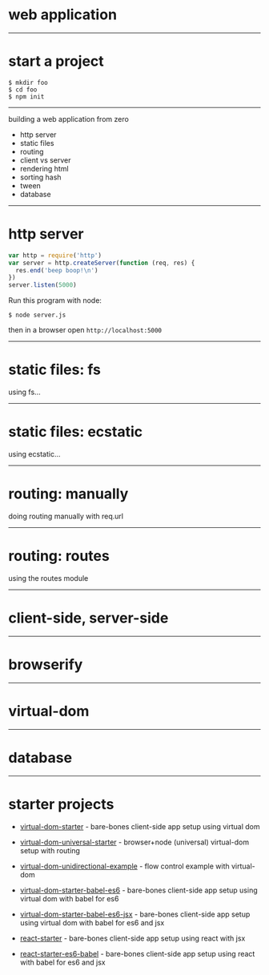 # web application

---
# start a project

```
$ mkdir foo
$ cd foo
$ npm init
```

---

building a web application from zero

* http server
* static files
* routing
* client vs server
* rendering html
* sorting hash
* tween
* database

---
# http server

``` js
var http = require('http')
var server = http.createServer(function (req, res) {
  res.end('beep boop!\n')
})
server.listen(5000)
```

Run this program with node:

```
$ node server.js
```

then in a browser open `http://localhost:5000`

---
# static files: fs

using fs...

---
# static files: ecstatic

using ecstatic...

---
# routing: manually

doing routing manually with req.url

---
# routing: routes

using the routes module

---
# client-side, server-side

---
# browserify

---
# virtual-dom

---
# database

---
# starter projects

* [virtual-dom-starter](https://github.com/substack/virtual-dom-starter) - bare-bones client-side app setup using virtual dom
* [virtual-dom-universal-starter](https://github.com/substack/virtual-dom-universal-starter) - browser+node (universal) virtual-dom setup with routing
* [virtual-dom-unidirectional-example](https://github.com/substack/virtual-dom-unidirectional-example) - flow control example with virtual-dom
* [virtual-dom-starter-babel-es6](https://github.com/substack/virtual-dom-starter-babel-es6) - bare-bones client-side app setup using virtual dom with babel for es6
* [virtual-dom-starter-babel-es6-jsx](https://github.com/substack/virtual-dom-starter-babel-es6-jsx) - bare-bones client-side app setup using virtual dom with babel for es6 and jsx

* [react-starter](http://github.com/substack/react-starter) - bare-bones client-side app setup using react with jsx
* [react-starter-es6-babel](https://github.com/substack/react-starter-es6-babel) - bare-bones client-side app setup using react with babel for es6 and jsx

